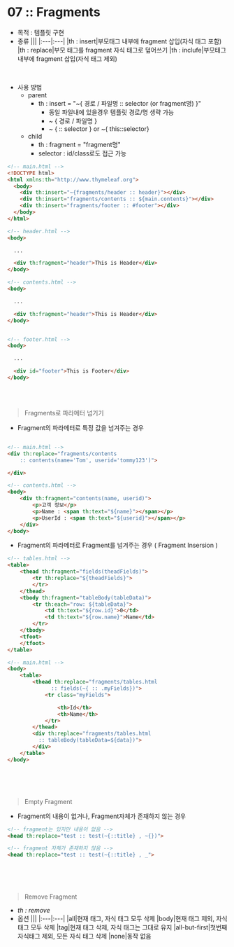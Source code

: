 07 :: Fragments
===

- 목적 : 템플릿 구현
- 종류
  |||
  |:---|:---|
  |th : insert|부모태그 내부에 fragment 삽입(자식 태그 포함)
  |th : replace|부모 태그를 fragment 자식 태그로 덮어쓰기
  |th : inclufe|부모태그 내부에 fragment 삽입(자식 태그 제외)

<br/>

- 사용 방법
  - parent
    - th : insert = "~{ 경로 / 파일명 :: selector (or fragment명) }"
      - 동일 파일내에 있을경우 템플릿 경로/명 생략 가능
      - ~ { 경로 / 파일명 }
      - ~ { :: selector } or ~{ this::selector}
  - child
    - th : fragment = "fragment명"
    - selector : id/class로도 접근 가능

```html
<!-- main.html -->
<!DOCTYPE html>
<html xmlns:th="http://www.thymeleaf.org">
  <body>
    <div th:insert="~{fragments/header :: header}"></div> 
    <div th:insert="fragments/contents :: ${main.contents}"></div> 
    <div th:insert="fragments/footer :: #footer"></div>
  </body>
</html>

<!-- header.html -->
<body>

  ...

  <div th:fragment="header">This is Header</div>
</body>

<!-- contents.html -->
<body>

  ...

  <div th:fragment="header">This is Header</div>
</body>


<!-- footer.html -->
<body>

  ...

  <div id="footer">This is Footer</div>
</body>

```

<br/>
<br/>

> Fragments로 파라메터 넘기기

- Fragment의 파라메터로 특정 값을 넘겨주는 경우

```html

<!-- main.html -->
<div th:replace="fragments/contents
    :: contents(name='Tom', userid='tommy123')">

</div>

<!-- contents.html -->
<body>
    <div th:fragment="contents(name, userid)">
        <p>고객 정보</p>
        <p>Name : <span th:text="${name}"></span></p>
        <p>UserId : <span th:text="${userid}"></span></p>
    </div>
</body>

```

- Fragment의 파라메터로 Fragment를 넘겨주는 경우 ( Fragment Insersion )

```html
<!-- tables.html -->
<table>
    <thead th:fragment="fields(theadFields)">
        <tr th:replace="${theadFields}">
        </tr>
    </thead>
    <tbody th:fragment="tableBody(tableData)">
        <tr th:each="row: ${tableData}">
            <td th:text="${row.id}">0</td>
            <td th:text="${row.name}">Name</td>
        </tr>
    </tbody>
    <tfoot>
    </tfoot>
</table>

<!-- main.html -->
<body>
    <table>
        <thead th:replace="fragments/tables.html
              :: fields(~{ :: .myFields})">
            <tr class="myFields">

                <th>Id</th>
                <th>Name</th>
            </tr>
        </thead>
        <div th:replace="fragments/tables.html
          :: tableBody(tableData=${data})">
        </div>
    </table>
</body>
```

<br/>
<br/>
<br/>

> Empty Fragment

- Fragment의 내용이 없거나, Fragment자체가 존재하지 않는 경우

```html
<!-- fragment는 있지만 내용이 없음 -->
<head th:replace="test :: test(~{::title} , ~{})"> 

<!-- fragment 자체가 존재하지 않음 -->
<head th:replace="test :: test(~{::title} , _">
```

<br/>
<br/>
<br/>

> Remove Fragment

- _th : remove_
- 옵션
  |||
  |:---|:---|
  |all|현재 태그, 자식 태그 모두 삭제
  |body|현재 태그 제외, 자식 태그 모두 삭제
  |tag|현재 태그 삭제, 자식 태그는 그대로 유지
  |all-but-first|첫번째 자식태그 제외, 모든 자식 태그 삭제
  |none|동작 없음
